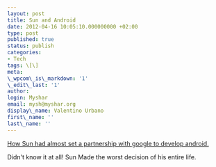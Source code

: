 ```yaml
---
layout: post
title: Sun and Android
date: 2012-04-16 10:05:10.000000000 +02:00
type: post
published: true
status: publish
categories:
- Tech
tags: \[\]
meta:
\_wpcom\_is\_markdown: '1'
\_edit\_last: '1'
author:
login: Myshar
email: mysh@myshar.org
display\_name: Valentino Urbano
first\_name: ''
last\_name: ''
---
```


[How Sun had almost set a partnership with google to develop android.][0]

Didn't know it at all! Sun Made the worst decision of his entire life.


[0]: http://www.theverge.com/2012/4/13/2945536/google-oracle-java-patent-copyright-lawsuit